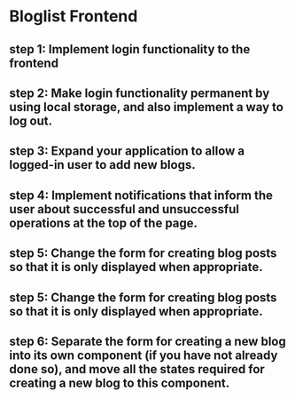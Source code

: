 # Bloglist Frontend

## step 1: Implement login functionality to the frontend

## step 2: Make login functionality permanent by using local storage, and also implement a way to log out.

## step 3: Expand your application to allow a logged-in user to add new blogs.

## step 4: Implement notifications that inform the user about successful and unsuccessful operations at the top of the page.

## step 5: Change the form for creating blog posts so that it is only displayed when appropriate.

## step 5: Change the form for creating blog posts so that it is only displayed when appropriate.

## step 6: Separate the form for creating a new blog into its own component (if you have not already done so), and move all the states required for creating a new blog to this component.
